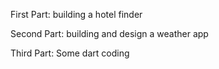 First Part: building a hotel finder

Second Part: building and design a weather app

Third Part: Some dart coding

